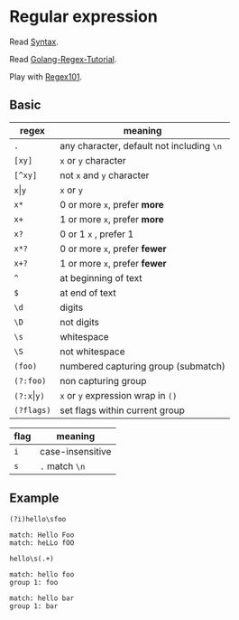 # Regular expression

Read [Syntax](https://github.com/google/re2/wiki/Syntax).

Read [Golang-Regex-Tutorial](https://github.com/StefanSchroeder/Golang-Regex-Tutorial).

Play with [Regex101](https://regex101.com/).

## Basic

| regex        | meaning                                   |
| ------------ | ----------------------------------------- |
| `.`          | any character, default not including `\n` |
| `[xy]`       | `x` or `y` character                      |
| `[^xy]`      | not `x` and `y` character                 |
| `x`\|`y`     | `x` or `y`                                |
| `x*`         | 0 or more `x`, prefer **more**            |
| `x+`         | 1 or more `x`, prefer **more**            |
| `x?`         | 0 or 1 `x` , prefer 1                     |
| `x*?`        | 0 or more `x`, prefer **fewer**           |
| `x+?`        | 1 or more `x`, prefer **fewer**           |
| `^`          | at beginning of text                      |
| `$`          | at end of text                            |
| `\d`         | digits                                    |
| `\D`         | not digits                                |
| `\s`         | whitespace                                |
| `\S`         | not whitespace                            |
| `(foo)`      | numbered capturing group (submatch)       |
| `(?:foo)`    | non capturing group                       |
| `(?:x`\|`y)` | `x` or `y` expression wrap in `()`        |
| `(?flags)`   | set flags within current group            |

| flag | meaning          |
| ---- | ---------------- |
| `i`  | case-insensitive |
| `s`  | `.` match `\n`   |

## Example

```regex
(?i)hello\sfoo

match: Hello Foo
match: heLLo fOO
```

```regex
hello\s(.+)

match: hello foo
group 1: foo

match: hello bar
group 1: bar
```
